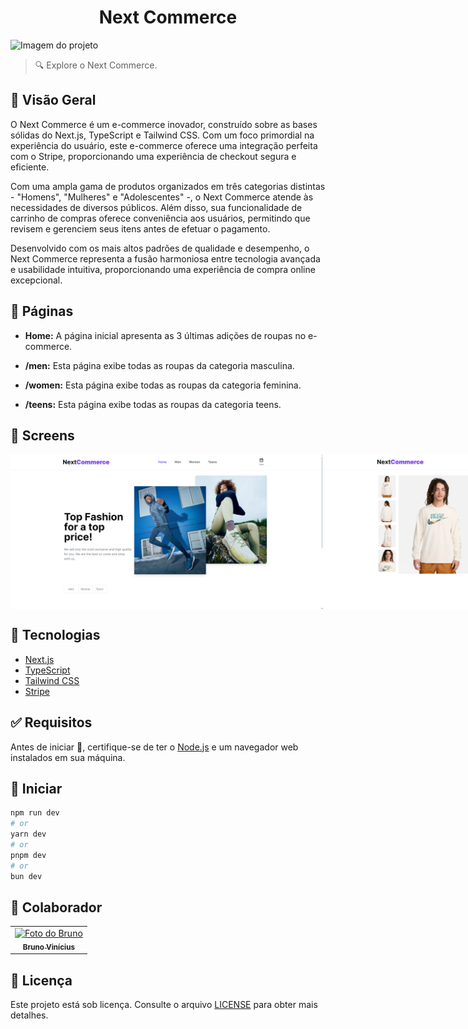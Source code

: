 <h1 align="center" id="top">Next Commerce</h1>

<img src="https://github.com/brunowzz/next-commerce/blob/main/.github/screens/next-commerce.gif" alt="Imagem do projeto"/>

> 🔍 Explore o Next Commerce.

## :page_facing_up: Visão Geral

O Next Commerce é um e-commerce inovador, construído sobre as bases sólidas do Next.js, TypeScript e Tailwind CSS. Com um foco primordial na experiência do usuário, este e-commerce oferece uma integração perfeita com o Stripe, proporcionando uma experiência de checkout segura e eficiente.

Com uma ampla gama de produtos organizados em três categorias distintas - "Homens", "Mulheres" e "Adolescentes" -, o Next Commerce atende às necessidades de diversos públicos. Além disso, sua funcionalidade de carrinho de compras oferece conveniência aos usuários, permitindo que revisem e gerenciem seus itens antes de efetuar o pagamento.

Desenvolvido com os mais altos padrões de qualidade e desempenho, o Next Commerce representa a fusão harmoniosa entre tecnologia avançada e usabilidade intuitiva, proporcionando uma experiência de compra online excepcional.

## 📁 Páginas

- **Home:** A página inicial apresenta as 3 últimas adições de roupas no e-commerce.

- **/men:** Esta página exibe todas as roupas da categoria masculina.

- **/women:** Esta página exibe todas as roupas da categoria feminina.

- **/teens:** Esta página exibe todas as roupas da categoria teens.

## 📁 Screens
<div style="display: flex; justify-content: space-between;">
    <img src="https://github.com/brunowzz/next-commerce/blob/main/.github/screens/1.png" alt="Imagem do projeto" width="500"/>
    <img src="https://github.com/brunowzz/next-commerce/blob/main/.github/screens/2.png" alt="Imagem do projeto" width="500"/>
    <img src="https://github.com/brunowzz/next-commerce/blob/main/.github/screens/3.png" alt="Imagem do projeto" width="500"/>
    <img src="https://github.com/brunowzz/next-commerce/blob/main/.github/screens/4.png" alt="Imagem do projeto" width="500"/>
</div>

## 🚀 Tecnologias

- [Next.js](https://nextjs.org/)
- [TypeScript](https://www.typescriptlang.org/)
- [Tailwind CSS](https://tailwindcss.com/)
- [Stripe](https://stripe.com/)

## :white_check_mark: Requisitos

Antes de iniciar :checkered_flag:, certifique-se de ter o [Node.js](https://nodejs.org/) e um navegador web instalados em sua máquina.

## :checkered_flag: Iniciar

```bash
npm run dev
# or
yarn dev
# or
pnpm dev
# or
bun dev
```

## 🤝 Colaborador

<table>
  <tr>
    <td align="center">
      <a href="https://github.com/brunowzz">
        <img src="https://avatars.githubusercontent.com/u/94939630?v=4" width="160px;" alt="Foto do Bruno"/><br>
        <sub>
          <b>Bruno Vinícius</b>
        </sub>
      </a>
    </td>
  </tr>
</table>

## 📝 Licença

Este projeto está sob licença. Consulte o arquivo [LICENSE](LICENSE.md) para obter mais detalhes.
